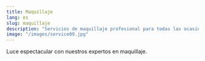 ```yaml
---
title: Maquillaje
lang: es
slug: maquillaje
description: "Servicios de maquillaje profesional para todas las ocasiones."
image: "/images/service09.jpg"
---
```

Luce espectacular con nuestros expertos en maquillaje.
